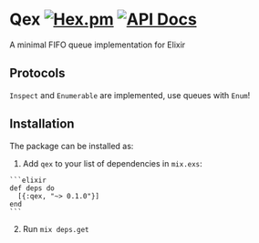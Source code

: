 # Qex [![Hex.pm](https://img.shields.io/hexpm/v/qex.svg)](https://hex.pm/packages/qex) [![API Docs](https://img.shields.io/badge/api-docs-blue.svg?style=flat)](https://hexdocs.pm/qex/Qex.html)

A minimal FIFO queue implementation for Elixir

## Protocols

`Inspect` and `Enumerable` are implemented, use queues with `Enum`!

## Installation

The package can be installed as:

  1. Add `qex` to your list of dependencies in `mix.exs`:

    ```elixir
    def deps do
      [{:qex, "~> 0.1.0"}]
    end
    ```

  2. Run `mix deps.get`
